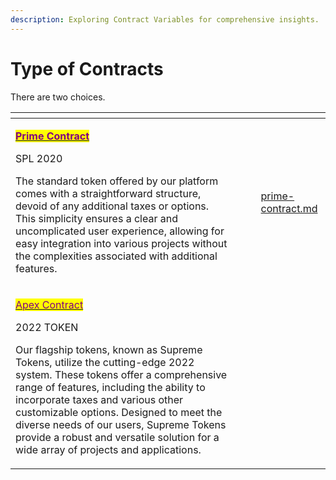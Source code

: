 ```yaml
---
description: Exploring Contract Variables for comprehensive insights.
---
```


# Type of Contracts

There are two choices.&#x20;

<table data-view="cards"><thead><tr><th></th><th></th><th></th><th data-hidden data-card-target data-type="content-ref"></th></tr></thead><tbody><tr><td><p><a href="prime-contract.md"><mark style="color:purple;"><strong>Prime Contract</strong></mark></a></p><p>SPL 2020</p><p> </p><p>The standard token offered by our platform comes with a straightforward structure, devoid of any additional taxes or options. This simplicity ensures a clear and uncomplicated user experience, allowing for easy integration into various projects without the complexities associated with additional features.</p></td><td></td><td></td><td><a href="prime-contract.md">prime-contract.md</a></td></tr><tr><td><p><a href="apex-contract.md"><mark style="color:purple;">Apex Contract</mark></a></p><p>2022 TOKEN</p><p> </p><p>Our flagship tokens, known as Supreme Tokens, utilize the cutting-edge 2022 system. These tokens offer a comprehensive range of features, including the ability to incorporate taxes and various other customizable options. Designed to meet the diverse needs of our users, Supreme Tokens provide a robust and versatile solution for a wide array of projects and applications.</p></td><td></td><td></td><td></td></tr></tbody></table>


